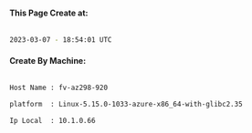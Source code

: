 
   
#### This Page Create at:

```bash

2023-03-07 - 18:54:01 UTC

```

#### Create By Machine:

```bash

Host Name : fv-az298-920

platform  : Linux-5.15.0-1033-azure-x86_64-with-glibc2.35

Ip Local  : 10.1.0.66

```

